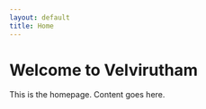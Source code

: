 ```yaml
---
layout: default
title: Home
---
```


# Welcome to Velvirutham

This is the homepage. Content goes here.
